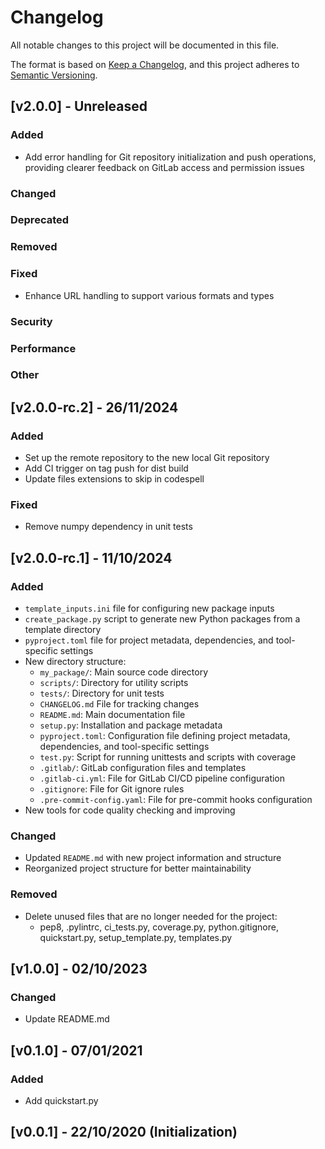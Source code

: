 # Changelog

All notable changes to this project will be documented in this file.

The format is based on [Keep a Changelog](https://keepachangelog.com/en/1.0.0/),
and this project adheres to [Semantic Versioning](https://semver.org/spec/v2.0.0.html).


## [v2.0.0] - Unreleased

### Added

- Add error handling for Git repository initialization and push operations, providing clearer feedback on GitLab access and permission issues

### Changed

### Deprecated

### Removed

### Fixed

- Enhance URL handling to support various formats and types

### Security

### Performance

### Other


## [v2.0.0-rc.2] - 26/11/2024

### Added

- Set up the remote repository to the new local Git repository
- Add CI trigger on tag push for dist build
- Update files extensions to skip in codespell

### Fixed

- Remove numpy dependency in unit tests


## [v2.0.0-rc.1] - 11/10/2024

### Added

- `template_inputs.ini` file for configuring new package inputs
- `create_package.py` script to generate new Python packages from a template directory
- `pyproject.toml` file for project metadata, dependencies, and tool-specific settings
- New directory structure:
    -  `my_package/`: Main source code directory
    -  `scripts/`: Directory for utility scripts
    -  `tests/`: Directory for unit tests
    -  `CHANGELOG.md` File for tracking changes
    -  `README.md`: Main documentation file
    -  `setup.py`: Installation and package metadata
    -  `pyproject.toml`: Configuration file defining project metadata, dependencies, and tool-specific settings
    -  `test.py`: Script for running unittests and scripts with coverage
    -  `.gitlab/`: GitLab configuration files and templates
    -  `.gitlab-ci.yml`: File for GitLab CI/CD pipeline configuration
    -  `.gitignore`: File for Git ignore rules
    -  `.pre-commit-config.yaml`: File for pre-commit hooks configuration
- New tools for code quality checking and improving

### Changed

- Updated `README.md` with new project information and structure
- Reorganized project structure for better maintainability

### Removed

- Delete unused files that are no longer needed for the project:
    - pep8, .pylintrc, ci_tests.py, coverage.py, python.gitignore, quickstart.py, setup_template.py, templates.py


## [v1.0.0] - 02/10/2023

### Changed

- Update README.md

## [v0.1.0] - 07/01/2021

### Added

- Add quickstart.py


## [v0.0.1] - 22/10/2020 (Initialization)

